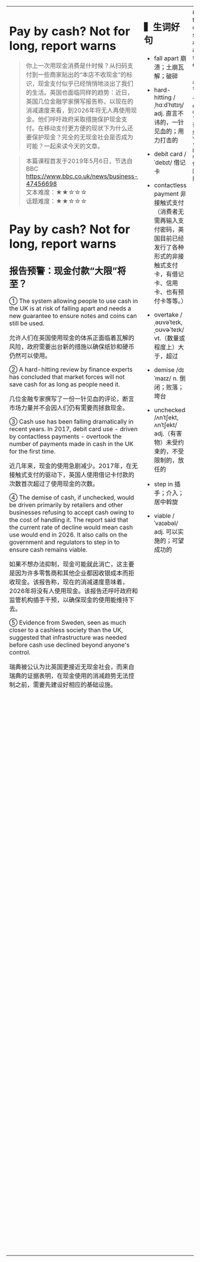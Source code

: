 <html>

<table>
    <tr>
        <td style="vertical-align:top;margin-top:0%;width: 45%">  

# Pay by cash? Not for long, report warns

>你上一次用现金消费是什时候？从扫码支付到一些商家贴出的“本店不收现金”的标识，现金支付似乎已经悄悄地淡出了我们的生活。英国也面临同样的趋势：近日，英国几位金融学家撰写报告称，以现在的消减速度来看，到2026年将无人再使用现金。他们呼吁政府采取措施保护现金支付。在移动支付更方便的现状下为什么还要保护现金？完全的无现金社会是否成为可能？一起来读今天的文章。

>本篇课程首发于2019年5月6日，节选自 BBC  
https://www.bbc.co.uk/news/business-47456698  
文本难度：★★☆☆☆  
话题难度：★★☆☆☆  

# Pay by cash? Not for long, report warns
## 报告预警：现金付款“大限”将至？
① The system allowing people to use cash in the UK is at risk of falling apart and needs a new guarantee to ensure notes and coins can still be used.   

允许人们在英国使用现金的体系正面临着瓦解的风险，政府需要出台新的措施以确保纸钞和硬币仍然可以使用。  

② A hard-hitting review by finance experts has concluded that market forces will not save cash for as long as people need it.  

几位金融专家撰写了一份一针见血的评论，断言市场力量并不会因人们仍有需要而拯救现金。  

③ Cash use has been falling dramatically in recent years. In 2017, debit card use - driven by contactless payments - overtook the number of payments made in cash in the UK for the first time.  

近几年来，现金的使用急剧减少。2017年，在无接触式支付的驱动下，英国人使用借记卡付款的次数首次超过了使用现金的次数。  

④ The demise of cash, if unchecked, would be driven primarily by retailers and other businesses refusing to accept cash owing to the cost of handling it. The report said that the current rate of decline would mean cash use would end in 2026. It also calls on the government and regulators to step in to ensure cash remains viable.  

如果不想办法抑制，现金可能就此消亡，这主要是因为许多零售商和其他企业都因收银成本而拒收现金。该报告称，现在的消减速度意味着，2026年将没有人使用现金。该报告还呼吁政府和监管机构插手干预，以确保现金的使用能维持下去。  

⑤ Evidence from Sweden, seen as much closer to a cashless society than the UK, suggested that infrastructure was needed before cash use declined beyond anyone's control.  

瑞典被公认为比英国更接近无现金社会，而来自瑞典的证据表明，在现金使用的消减趋势无法控制之前，需要先建设好相应的基础设施。  

 </td>
    <td style="vertical-align:top;margin-top:0%;width: 26%"> 

##  ▍生词好句
- fall apart 崩溃；土崩瓦解；破碎
- hard-hitting /ˌhɑːdˈhɪtɪŋ/ adj. 直言不讳的，一针见血的；用力打击的
- debit card /ˈdebɪt/ 借记卡
- contactless payment 非接触式支付（消费者无需再输入支付密码，英国目前已经发行了各种形式的非接触式支付卡，有借记卡、信用卡、也有预付卡等等。）
 
- overtake /ˌəʊvəˈteɪk, ˌoʊvɚˈteɪk/ vt.（数量或程度上）大于，超过
- demise /dɪˈmaɪz/ n. 倒闭；败落；垮台
- unchecked /ʌnˈtʃekt, ʌnˈtʃekt/ adj.（有害物）未受约束的，不受限制的，放任的
- step in 插手；介入；居中斡旋
- viable /ˈvaɪəbəl/ adj. 可以实施的；可望成功的
 </td>
    <td style="vertical-align:top;margin-top:0%">
## ▍词汇拓展
1. fall apart: If an organization, system, or agreement falls apart, it fails or stops working effectively. 

    'be falling apart at the seams'

    The country's economy is in danger of falling apart.
    该国经济面临崩溃的危险。
    Your argument is falling apart because you have no evidence.
    你的论点正在瓦解，因为你没有证据来支撑。

2. hard-hitting: If something like a report / a speech / an article is ‘hard-hitting’, it includes very strong criticism of something.

    The newspaper wrote a hard-hitting article criticizing many of Trump's decisions. 
    该报写了一篇言辞犀利的文章来批判特朗普的决策。
    He gave a hard-hitting speech about climate change.
    他做了一次关于气候变化方面的演讲，态度强硬。

3. be driven by = be caused by / be influenced by / be affected by 

    Her success is driven by her ambition.
    她的雄心壮志促成了她的成功。
    His actions were driven by his jealousy.
    他的嫉妒心怂恿着他做出这些事。
    He was driven by money and power. 
    他受到金钱和权力的驱使。

4. contactless payment: paying with a card or with a phone – without a password or without signing your name. 

5. demise = the end/death of something (something that we thought was important or powerful in the past)

    The demise of the shopping mall is driven by the growth of online shopping. 
    网上购物的增长造成了购物中心的衰败。
    The demise of the printed newspaper is driven by the growth of digital media. 
    印刷报纸的衰亡是由数字媒体的增长造成的。
    The demise of the post office is driven by the invention of email.
    邮局的衰败是由电子邮件的发明造成的。

6. If something is unchecked, it is continuing or increasing without any limits or without anyone controlling it or regulating it. 

7. step in: to become involved in something / to take action to help a situation 

8. viable: able to function normally and effectively 

9. infrastructure: the basic systems and services 

   </td>
       </tr>
    </table>
</html>

